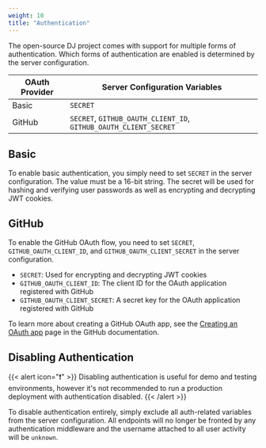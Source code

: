 ```yaml
---
weight: 10
title: "Authentication"
---
```


The open-source DJ project comes with support for multiple forms of authentication. Which forms of authentication are
enabled is determined by the server configuration.

|OAuth Provider|Server Configuration Variables|
|---|---|
|Basic|`SECRET`|
|GitHub|`SECRET`, `GITHUB_OAUTH_CLIENT_ID`, `GITHUB_OAUTH_CLIENT_SECRET`|

## Basic

To enable basic authentication, you simply need to set `SECRET` in the server configuration. The value
must be a 16-bit string. The secret will be used for hashing and verifying user passwords as well as encrypting
and decrypting JWT cookies.

## GitHub

To enable the GitHub OAuth flow, you need to set `SECRET`, `GITHUB_OAUTH_CLIENT_ID`, and `GITHUB_OAUTH_CLIENT_SECRET`
in the server configuration.

- `SECRET`: Used for encrypting and decrypting JWT cookies
- `GITHUB_OAUTH_CLIENT_ID`: The client ID for the OAuth application registered with GitHub
- `GITHUB_OAUTH_CLIENT_SECRET`: A secret key for the OAuth application registered with GitHub

To learn more about creating a GitHub OAuth app, see the
[Creating an OAuth app](https://docs.github.com/en/apps/oauth-apps/building-oauth-apps/creating-an-oauth-app)
page in the GitHub documentation.

## Disabling Authentication

{{< alert icon="❗" >}}
Disabling authentication is useful for demo and testing environments, however it's not recommended to run a
production deployment with authentication disabled.
{{< /alert >}}

To disable authentication entirely, simply exclude all auth-related variables from the server configuration.
All endpoints will no longer be fronted by any authentication middleware and the username attached to all user
activity will be `unknown`.